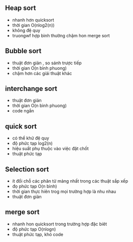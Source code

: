 ## Heap sort
- nhanh hơn quicksort
- thời gian O(nlog2(n))
- không đệ quy
- truongwf hợp bình thường chậm hon merge sort 

## Bubble sort
- thuật đơn giản , so sánh trược tiếp
- thời gian O(n bình phuong)
- chậm hơn các giải thuật khác

## interchange sort
- thuật đơn giản
- thời gian O(n bình phuong)
- code ngắn

## quick sort
- có thể khử đệ quy
- độ phức tạp log2(n)
- hiệu suất phụ thuộc vào việc đặt chốt
- thuật phức tạp

## Selection sort
- ít đổi chỗ các phân tử mảng nhất trong các thuật sắp xếp
- đọ phức tạp O(n bình)
- thời gian thực hiên trog mọi trường hợp là nhu nhau
- thuật đơn giản

## merge sort
- nhanh hon quicksort trong trường hợp đặc biêt
- độ phức tạp O(nlogn)
- thuật phức tạp, khó code
